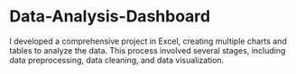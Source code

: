 # Data-Analysis-Dashboard
I developed a comprehensive project in Excel, creating multiple charts and tables to analyze the data. This process involved several stages, including data preprocessing, data cleaning, and data visualization.
